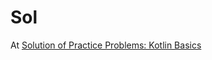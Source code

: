 # Sol
At [Solution of Practice Problems: Kotlin Basics](https://developer.android.com/codelabs/basic-android-kotlin-compose-intro-kotlin-practice-problems?continue=https%3A%2F%2Fdeveloper.android.com%2Fcourses%2Fpathways%2Fandroid-basics-compose-unit-1-pathway-1%23codelab-https%3A%2F%2Fdeveloper.android.com%2Fcodelabs%2Fbasic-android-kotlin-compose-intro-kotlin-practice-problems#11)

